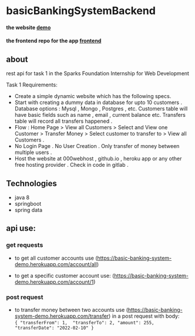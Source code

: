 # basicBankingSystemBackend 
#### the website [demo](https://youssefagagg.github.io/basicBankingSystemFrontend/) <br>
#### the frontend repo for the app [frontend](https://github.com/YoussefAgagg/basicBankingSystemFrontend)<br>

## about
rest api for task 1 in the Sparks Foundation Internship for Web Development

Task 1 Requirements:
* Create a simple dynamic website which has the following specs.
* Start with creating a dummy data in database for upto 10 customers . Database options : Mysql , Mongo , Postgres , etc. Customers table will have basic fields such as name , email , current balance etc. Transfers table will record all transfers happened .
* Flow : Home Page > View all Customers > Select and View one Customer > Transfer Money > Select customer to transfer to > View all Customers .
* No Login Page . No User Creation . Only transfer of money between multiple users .
* Host the website at 000webhost , github.io , heroku app or any other free hosting provider . Check in code in gitlab .

## Technologies

* java 8
* springboot
* spring data


## api use:
### get requests
* to get all customer accounts use (https://basic-banking-system-demo.herokuapp.com/account/all)

* to get a specific customer account use: (https://basic-banking-system-demo.herokuapp.com/account/1)
### post request
* to transfer money between two accounts use (https://basic-banking-system-demo.herokuapp.com/transfer) in a post request with body:<br>
`
{
"transferFrom": 1, 
"transferTo": 2,
 "amount": 255, 
 "transferDate": "2022-02-10"
 }
`

